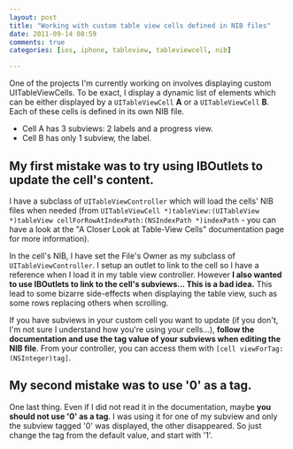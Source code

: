```yaml
---
layout: post
title: "Working with custom table view cells defined in NIB files"
date: 2011-09-14 08:59
comments: true
categories: [ios, iphone, tableview, tableviewcell, nib]

---
```

One of the projects I'm currently working on involves displaying custom UITableViewCells. To be exact, I display a dynamic list of elements which can be either displayed by a `UITableViewCell` **A** or a `UITableViewCell` **B**. Each of these cells is defined in its own NIB file.

* Cell A has 3 subviews: 2 labels and a progress view.
* Cell B has only 1 subview, the label.

## My first mistake was to try using IBOutlets to update the cell's content.

I have a subclass of `UITableViewController` which will load the cells' NIB files when needed (from `UITableViewCell *)tableView:(UITableView *)tableView cellForRowAtIndexPath:(NSIndexPath *)indexPath` - you can have a look at the "A Closer Look at Table-View Cells" documentation page for more information).

In the cell's NIB, I have set the File's Owner as my subclass of `UITableViewController`. I setup an outlet to link to the cell so I have a reference when I load it in my table view controller. However **I also wanted to use IBOutlets to link to the cell's subviews... This is a bad idea.** This lead to some bizarre side-effects when displaying the table view, such as some rows replacing others when scrolling.

If you have subviews in your custom cell you want to update (if you don't, I'm not sure I understand how you're using your cells...), **follow the documentation and use the tag value of your subviews when editing the NIB file**. From your controller, you can access them with `[cell viewForTag:(NSInteger)tag]`.

## My second mistake was to use '0' as a tag.

One last thing. Even if I did not read it in the documentation, maybe **you should not use '0' as a tag**. I was using it for one of my subview and only the subview tagged '0' was displayed, the other disappeared. So just change the tag from the default value, and start with '1'.